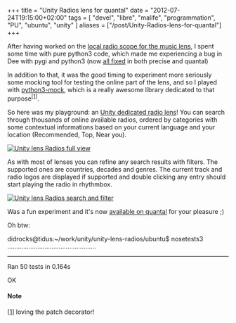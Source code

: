 +++
title = "Unity Radios lens for quantal"
date = "2012-07-24T19:15:00+02:00"
tags = [ "devel", "libre", "malife", "programmation", "PU", "ubuntu", "unity" ]
aliases = ["/post/Unity-Radios-lens-for-quantal"]
+++
    <p>After having worked on the <a href="/post/Added-rhythmbox-radio-support-the-unity-music-lens">local radio scope for the music lens</a>, I spent some time with pure python3 code, which made me experiencing a bug in Dee with pygi and python3 (now <a href="https://launchpad.net/ubuntu/+source/dee/1.0.10-0ubuntu2">all fixed</a> in both precise and quantal)</p>


<p>In addition to that, it was the good timing to experiment more seriously some mocking tool for testing the online part of the lens, and so I played with <a href="http://www.voidspace.org.uk/python/mock/">python3-mock</a>, which is a really awesome library dedicated to that purpose<sup>[<a href="#pnote-175-1" id="rev-pnote-175-1">1</a>]</sup>.<p>


<p>So here was my playground: an <a href="https://launchpad.net/unity-lens-radios">Unity dedicated radio lens</a>! You can search through thousands of online available radios, ordered by categories with some contextual informations based on your current language and your location (Recommended, Top, Near you).</p>


<p><a href="/public/projects/divers/unity_lens_radios_full_view.png" title="Unity lens Radios full view"><img src="/public/projects/divers/.unity_lens_radios_full_view_m.jpg" alt="Unity lens Radios full view" style="display:block; margin:0 auto;" title="Unity lens Radios full view, juil. 2012" /></a></p>


<p>As with most of lenses you can refine any search results with filters. The supported ones are countries, decades and genres. The current track and radio logos are displayed if supported and double clicking any entry should start playing the radio in rhythmbox.</p>


<p><a href="/public/projects/divers/unity_lens_radios_search_and_filter.png" title="Unity lens Radios search and filter"><img src="/public/projects/divers/.unity_lens_radios_search_and_filter_m.jpg" alt="Unity lens Radios search and filter" style="display:block; margin:0 auto;" title="Unity lens Radios search and filter, juil. 2012" /></a></p>


<p>Was a fun experiment and it's now <a href="https://launchpad.net/ubuntu/+source/unity-lens-radios">available on quantal</a> for your pleasure ;)</p>


<p>Oh btw:</p>


<p>didrocks@tidus:~/work/unity/unity-lens-radios/ubuntu$ nosetests3
..................................................</p>

<hr />

<p>Ran 50 tests in 0.164s</p>


<p>OK</p>
<div class="footnotes"><h4>Note</h4>
<p>[<a href="#rev-pnote-175-1" id="pnote-175-1">1</a>] loving the patch decorator!</p><div>
